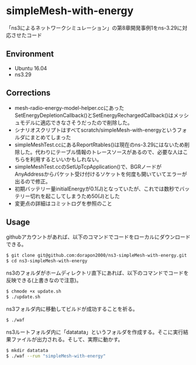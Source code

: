 # simpleMesh-with-energy
「ns3によるネットワークシミュレーション」の第8章開発事例1をns-3.29に対応させたコード

## Environment
- Ubuntu 16.04
- ns3.29

## Corrections
- mesh-radio-energy-model-helper.ccにあったSetEnergyDepletionCallback()とSetEnergyRechargedCallback()はメッシュモデルに適応できなさそうだったので削除した。
- シナリオスクリプトはすべてscratch/simpleMesh-with-energyというフォルダにまとめてしまった
- simpleMeshTest.ccにあるReportRtables()は現在のns-3.29にはないため削除した。代わりにテーブル情報のトレースソースがあるので、必要な人はこちらを利用するといいかもしれない。
- simpleMeshTest.ccのSetUpTcpApplication()で、BGRノードがAnyAddressからパケット受け付けるソケットを何度も開いていてエラーが出るので修正。
- 初期バッテリー量initialEnergyが0.1(J)となっていたが、これでは数秒でバッテリー切れを起こしてしまうため50(J)とした
- 変更点の詳細はコミットログを参照のこと

## Usage
githubアカウントがあれば、以下のコマンドでコードをローカルにダウンロードできる。

```sh
$ git clone git@github.com:dorapon2000/ns3-simpleMesh-with-energy.git
$ cd ns3-simpleMesh-with-energy
```

ns3のフォルダがホームディレクトリ直下にあれば、以下のコマンドでコードを反映できる(上書きなので注意)。

```sh
$ chmode +x update.sh
$ ./update.sh
```

ns3フォルダ内に移動してビルドが成功することを祈る。

```sh
$ ./waf
```

ns3ルートフォルダ内に「datatata」というフォルダを作成する。そこに実行結果ファイルが出力される。そして、実際に動かす。

```sh
$ mkdir datatata
$ ./waf --run "simpleMesh-with-energy"
```
